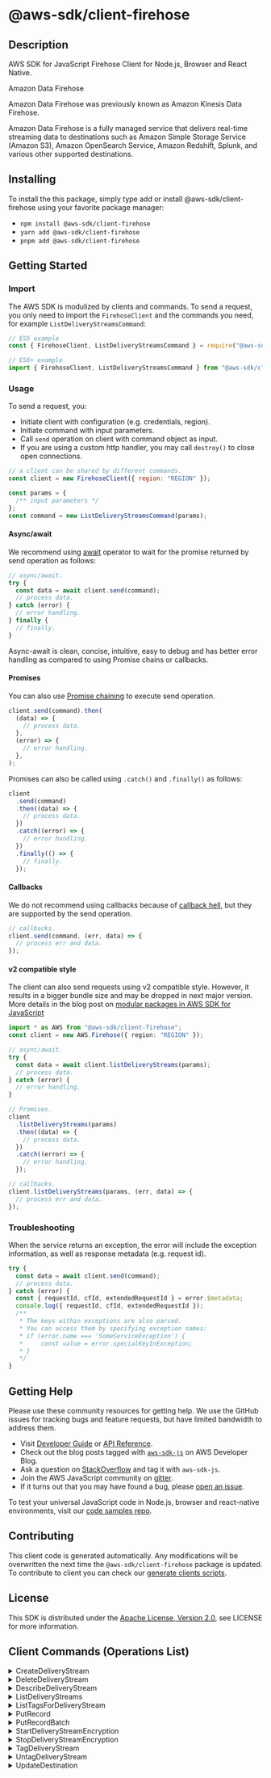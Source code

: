 <!-- generated file, do not edit directly -->

# @aws-sdk/client-firehose

## Description

AWS SDK for JavaScript Firehose Client for Node.js, Browser and React Native.

<fullname>Amazon Data Firehose</fullname>
<note>

<p>Amazon Data Firehose was previously known as Amazon Kinesis Data Firehose.</p>
</note>
<p>Amazon Data Firehose is a fully managed service that delivers real-time streaming
data to destinations such as Amazon Simple Storage Service (Amazon S3), Amazon OpenSearch
Service, Amazon Redshift, Splunk, and various other supported destinations.</p>

## Installing

To install the this package, simply type add or install @aws-sdk/client-firehose
using your favorite package manager:

- `npm install @aws-sdk/client-firehose`
- `yarn add @aws-sdk/client-firehose`
- `pnpm add @aws-sdk/client-firehose`

## Getting Started

### Import

The AWS SDK is modulized by clients and commands.
To send a request, you only need to import the `FirehoseClient` and
the commands you need, for example `ListDeliveryStreamsCommand`:

```js
// ES5 example
const { FirehoseClient, ListDeliveryStreamsCommand } = require("@aws-sdk/client-firehose");
```

```ts
// ES6+ example
import { FirehoseClient, ListDeliveryStreamsCommand } from "@aws-sdk/client-firehose";
```

### Usage

To send a request, you:

- Initiate client with configuration (e.g. credentials, region).
- Initiate command with input parameters.
- Call `send` operation on client with command object as input.
- If you are using a custom http handler, you may call `destroy()` to close open connections.

```js
// a client can be shared by different commands.
const client = new FirehoseClient({ region: "REGION" });

const params = {
  /** input parameters */
};
const command = new ListDeliveryStreamsCommand(params);
```

#### Async/await

We recommend using [await](https://developer.mozilla.org/en-US/docs/Web/JavaScript/Reference/Operators/await)
operator to wait for the promise returned by send operation as follows:

```js
// async/await.
try {
  const data = await client.send(command);
  // process data.
} catch (error) {
  // error handling.
} finally {
  // finally.
}
```

Async-await is clean, concise, intuitive, easy to debug and has better error handling
as compared to using Promise chains or callbacks.

#### Promises

You can also use [Promise chaining](https://developer.mozilla.org/en-US/docs/Web/JavaScript/Guide/Using_promises#chaining)
to execute send operation.

```js
client.send(command).then(
  (data) => {
    // process data.
  },
  (error) => {
    // error handling.
  },
);
```

Promises can also be called using `.catch()` and `.finally()` as follows:

```js
client
  .send(command)
  .then((data) => {
    // process data.
  })
  .catch((error) => {
    // error handling.
  })
  .finally(() => {
    // finally.
  });
```

#### Callbacks

We do not recommend using callbacks because of [callback hell](http://callbackhell.com/),
but they are supported by the send operation.

```js
// callbacks.
client.send(command, (err, data) => {
  // process err and data.
});
```

#### v2 compatible style

The client can also send requests using v2 compatible style.
However, it results in a bigger bundle size and may be dropped in next major version. More details in the blog post
on [modular packages in AWS SDK for JavaScript](https://aws.amazon.com/blogs/developer/modular-packages-in-aws-sdk-for-javascript/)

```ts
import * as AWS from "@aws-sdk/client-firehose";
const client = new AWS.Firehose({ region: "REGION" });

// async/await.
try {
  const data = await client.listDeliveryStreams(params);
  // process data.
} catch (error) {
  // error handling.
}

// Promises.
client
  .listDeliveryStreams(params)
  .then((data) => {
    // process data.
  })
  .catch((error) => {
    // error handling.
  });

// callbacks.
client.listDeliveryStreams(params, (err, data) => {
  // process err and data.
});
```

### Troubleshooting

When the service returns an exception, the error will include the exception information,
as well as response metadata (e.g. request id).

```js
try {
  const data = await client.send(command);
  // process data.
} catch (error) {
  const { requestId, cfId, extendedRequestId } = error.$metadata;
  console.log({ requestId, cfId, extendedRequestId });
  /**
   * The keys within exceptions are also parsed.
   * You can access them by specifying exception names:
   * if (error.name === 'SomeServiceException') {
   *     const value = error.specialKeyInException;
   * }
   */
}
```

## Getting Help

Please use these community resources for getting help.
We use the GitHub issues for tracking bugs and feature requests, but have limited bandwidth to address them.

- Visit [Developer Guide](https://docs.aws.amazon.com/sdk-for-javascript/v3/developer-guide/welcome.html)
  or [API Reference](https://docs.aws.amazon.com/AWSJavaScriptSDK/v3/latest/index.html).
- Check out the blog posts tagged with [`aws-sdk-js`](https://aws.amazon.com/blogs/developer/tag/aws-sdk-js/)
  on AWS Developer Blog.
- Ask a question on [StackOverflow](https://stackoverflow.com/questions/tagged/aws-sdk-js) and tag it with `aws-sdk-js`.
- Join the AWS JavaScript community on [gitter](https://gitter.im/aws/aws-sdk-js-v3).
- If it turns out that you may have found a bug, please [open an issue](https://github.com/aws/aws-sdk-js-v3/issues/new/choose).

To test your universal JavaScript code in Node.js, browser and react-native environments,
visit our [code samples repo](https://github.com/aws-samples/aws-sdk-js-tests).

## Contributing

This client code is generated automatically. Any modifications will be overwritten the next time the `@aws-sdk/client-firehose` package is updated.
To contribute to client you can check our [generate clients scripts](https://github.com/aws/aws-sdk-js-v3/tree/main/scripts/generate-clients).

## License

This SDK is distributed under the
[Apache License, Version 2.0](http://www.apache.org/licenses/LICENSE-2.0),
see LICENSE for more information.

## Client Commands (Operations List)

<details>
<summary>
CreateDeliveryStream
</summary>

[Command API Reference](https://docs.aws.amazon.com/AWSJavaScriptSDK/v3/latest/client/firehose/command/CreateDeliveryStreamCommand/) / [Input](https://docs.aws.amazon.com/AWSJavaScriptSDK/v3/latest/Package/-aws-sdk-client-firehose/Interface/CreateDeliveryStreamCommandInput/) / [Output](https://docs.aws.amazon.com/AWSJavaScriptSDK/v3/latest/Package/-aws-sdk-client-firehose/Interface/CreateDeliveryStreamCommandOutput/)

</details>
<details>
<summary>
DeleteDeliveryStream
</summary>

[Command API Reference](https://docs.aws.amazon.com/AWSJavaScriptSDK/v3/latest/client/firehose/command/DeleteDeliveryStreamCommand/) / [Input](https://docs.aws.amazon.com/AWSJavaScriptSDK/v3/latest/Package/-aws-sdk-client-firehose/Interface/DeleteDeliveryStreamCommandInput/) / [Output](https://docs.aws.amazon.com/AWSJavaScriptSDK/v3/latest/Package/-aws-sdk-client-firehose/Interface/DeleteDeliveryStreamCommandOutput/)

</details>
<details>
<summary>
DescribeDeliveryStream
</summary>

[Command API Reference](https://docs.aws.amazon.com/AWSJavaScriptSDK/v3/latest/client/firehose/command/DescribeDeliveryStreamCommand/) / [Input](https://docs.aws.amazon.com/AWSJavaScriptSDK/v3/latest/Package/-aws-sdk-client-firehose/Interface/DescribeDeliveryStreamCommandInput/) / [Output](https://docs.aws.amazon.com/AWSJavaScriptSDK/v3/latest/Package/-aws-sdk-client-firehose/Interface/DescribeDeliveryStreamCommandOutput/)

</details>
<details>
<summary>
ListDeliveryStreams
</summary>

[Command API Reference](https://docs.aws.amazon.com/AWSJavaScriptSDK/v3/latest/client/firehose/command/ListDeliveryStreamsCommand/) / [Input](https://docs.aws.amazon.com/AWSJavaScriptSDK/v3/latest/Package/-aws-sdk-client-firehose/Interface/ListDeliveryStreamsCommandInput/) / [Output](https://docs.aws.amazon.com/AWSJavaScriptSDK/v3/latest/Package/-aws-sdk-client-firehose/Interface/ListDeliveryStreamsCommandOutput/)

</details>
<details>
<summary>
ListTagsForDeliveryStream
</summary>

[Command API Reference](https://docs.aws.amazon.com/AWSJavaScriptSDK/v3/latest/client/firehose/command/ListTagsForDeliveryStreamCommand/) / [Input](https://docs.aws.amazon.com/AWSJavaScriptSDK/v3/latest/Package/-aws-sdk-client-firehose/Interface/ListTagsForDeliveryStreamCommandInput/) / [Output](https://docs.aws.amazon.com/AWSJavaScriptSDK/v3/latest/Package/-aws-sdk-client-firehose/Interface/ListTagsForDeliveryStreamCommandOutput/)

</details>
<details>
<summary>
PutRecord
</summary>

[Command API Reference](https://docs.aws.amazon.com/AWSJavaScriptSDK/v3/latest/client/firehose/command/PutRecordCommand/) / [Input](https://docs.aws.amazon.com/AWSJavaScriptSDK/v3/latest/Package/-aws-sdk-client-firehose/Interface/PutRecordCommandInput/) / [Output](https://docs.aws.amazon.com/AWSJavaScriptSDK/v3/latest/Package/-aws-sdk-client-firehose/Interface/PutRecordCommandOutput/)

</details>
<details>
<summary>
PutRecordBatch
</summary>

[Command API Reference](https://docs.aws.amazon.com/AWSJavaScriptSDK/v3/latest/client/firehose/command/PutRecordBatchCommand/) / [Input](https://docs.aws.amazon.com/AWSJavaScriptSDK/v3/latest/Package/-aws-sdk-client-firehose/Interface/PutRecordBatchCommandInput/) / [Output](https://docs.aws.amazon.com/AWSJavaScriptSDK/v3/latest/Package/-aws-sdk-client-firehose/Interface/PutRecordBatchCommandOutput/)

</details>
<details>
<summary>
StartDeliveryStreamEncryption
</summary>

[Command API Reference](https://docs.aws.amazon.com/AWSJavaScriptSDK/v3/latest/client/firehose/command/StartDeliveryStreamEncryptionCommand/) / [Input](https://docs.aws.amazon.com/AWSJavaScriptSDK/v3/latest/Package/-aws-sdk-client-firehose/Interface/StartDeliveryStreamEncryptionCommandInput/) / [Output](https://docs.aws.amazon.com/AWSJavaScriptSDK/v3/latest/Package/-aws-sdk-client-firehose/Interface/StartDeliveryStreamEncryptionCommandOutput/)

</details>
<details>
<summary>
StopDeliveryStreamEncryption
</summary>

[Command API Reference](https://docs.aws.amazon.com/AWSJavaScriptSDK/v3/latest/client/firehose/command/StopDeliveryStreamEncryptionCommand/) / [Input](https://docs.aws.amazon.com/AWSJavaScriptSDK/v3/latest/Package/-aws-sdk-client-firehose/Interface/StopDeliveryStreamEncryptionCommandInput/) / [Output](https://docs.aws.amazon.com/AWSJavaScriptSDK/v3/latest/Package/-aws-sdk-client-firehose/Interface/StopDeliveryStreamEncryptionCommandOutput/)

</details>
<details>
<summary>
TagDeliveryStream
</summary>

[Command API Reference](https://docs.aws.amazon.com/AWSJavaScriptSDK/v3/latest/client/firehose/command/TagDeliveryStreamCommand/) / [Input](https://docs.aws.amazon.com/AWSJavaScriptSDK/v3/latest/Package/-aws-sdk-client-firehose/Interface/TagDeliveryStreamCommandInput/) / [Output](https://docs.aws.amazon.com/AWSJavaScriptSDK/v3/latest/Package/-aws-sdk-client-firehose/Interface/TagDeliveryStreamCommandOutput/)

</details>
<details>
<summary>
UntagDeliveryStream
</summary>

[Command API Reference](https://docs.aws.amazon.com/AWSJavaScriptSDK/v3/latest/client/firehose/command/UntagDeliveryStreamCommand/) / [Input](https://docs.aws.amazon.com/AWSJavaScriptSDK/v3/latest/Package/-aws-sdk-client-firehose/Interface/UntagDeliveryStreamCommandInput/) / [Output](https://docs.aws.amazon.com/AWSJavaScriptSDK/v3/latest/Package/-aws-sdk-client-firehose/Interface/UntagDeliveryStreamCommandOutput/)

</details>
<details>
<summary>
UpdateDestination
</summary>

[Command API Reference](https://docs.aws.amazon.com/AWSJavaScriptSDK/v3/latest/client/firehose/command/UpdateDestinationCommand/) / [Input](https://docs.aws.amazon.com/AWSJavaScriptSDK/v3/latest/Package/-aws-sdk-client-firehose/Interface/UpdateDestinationCommandInput/) / [Output](https://docs.aws.amazon.com/AWSJavaScriptSDK/v3/latest/Package/-aws-sdk-client-firehose/Interface/UpdateDestinationCommandOutput/)

</details>

